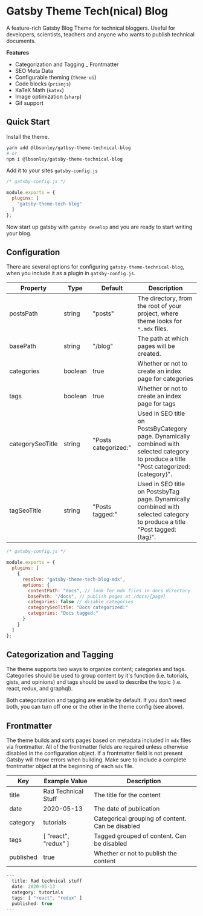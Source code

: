 # Gatsby Theme Tech(nical) Blog

A feature-rich Gatsby Blog Theme for technical bloggers. Useful for developers, scientists, teachers and anyone who wants to publish technical documents. 

**Features**

  - Categorization and Tagging
  _ Frontmatter
  - SEO Meta Data
  - Configurable theming (`theme-ui`)
  - Code blocks (`prismjs`)
  - KaTeX Math (`katex`)
  - Image optimization (`sharp`)
  - Gif support

## Quick Start

Install the theme.

```sh
yarn add @lbsonley/gatbsy-theme-technical-blog
# or
npm i @lbsonley/gatsby-theme-technical-blog
```

Add it to your sites `gatsby-config.js`

```js
/* gatsby-config.js */

module.exports = {
  plugins: [
    "gatsby-theme-tech-blog"
  ]
};
```

Now start up gatsby with `gatsby develop` and you are ready to start writing your blog.

## Configuration

There are several options for configuring `gatsby-theme-technical-blog`, when you include it as a plugin in `gatsby-config.js`.

| Property | Type | Default | Description |
| --- | --- | --- | --- |
| postsPath | string | "posts" | The directory, from the root of your project, where theme looks for `*.mdx` files. |
| basePath | string | "/blog" | The path at which pages will be created. |
| categories | boolean | true | Whether or not to create an index page for categories |
| tags | boolean | true | Whether or not to create an index page for tags |
| categorySeoTitle | string | "Posts categorized:" | Used in SEO title on PostsByCategory page. Dynamically combined with selected category to produce a title "Post categorized: {category}". |
| tagSeoTitle | string | "Posts tagged:" | Used in SEO title on PostsbyTag page. Dynamically combined with selected category to produce a title "Post tagged: {tag}". |

```js
/* gatsby-config.js */

module.exports = {
  plugins: [
    {
      resolve: "gatsby-theme-tech-blog-mdx",
      options: {
        contentPath: "docs", // look for mdx files in docs directory
        basePath: "/docs", // publish pages at /docs/{page}
        categories: false // disable categories
        categorySeoTitle: "Docs categorized:"
        categories: "Docs tagged:"
      }
    }
  ]
};
```

## Categorization and Tagging

The theme supports two ways to organize content; categories and tags. Categories should be used to group content by it's function (i.e. tutorials, gists, and opinions) and tags should be used to describe the topic (i.e. react, redux, and graphql).

Both categorization and tagging are enable by default. If you don't need both, you can turn off one or the other in the theme config (see above).

## Frontmatter

The theme builds and sorts pages based on metadata included in `mdx` files via frontmatter. All of the frontmatter fields are required unless otherwise disabled in the configuration object. If a frontmatter field is not present Gatsby will throw errors when building. Make sure to include a complete frontmatter object at the beginning of each `mdx` file.

| Key | Example Value | Description |
| --- | --- | --- |
| title | Rad Technical Stuff | The title for the content |
| date | 2020-05-13 | The date of publication |
| category | tutorials | Categorical grouping of content. Can be disabled |
| tags | [ "react", "redux" ] | Tagged grouped of content. Can be disabled |
| published | true | Whether or not to publish the content |

```js
---
  title: Rad technical stuff
  date: 2020-05-13
  category: tutorials
  tags: [ "react", "redux" ]
  published: true
---
```

